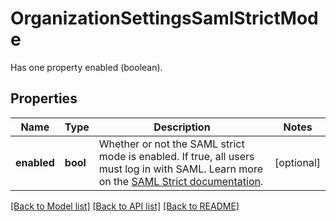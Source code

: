 # OrganizationSettingsSamlStrictMode

Has one property enabled (boolean).

## Properties

| Name        | Type     | Description                                                                                                                                                                                               | Notes      |
| ----------- | -------- | --------------------------------------------------------------------------------------------------------------------------------------------------------------------------------------------------------- | ---------- |
| **enabled** | **bool** | Whether or not the SAML strict mode is enabled. If true, all users must log in with SAML. Learn more on the [SAML Strict documentation](https://docs.datadoghq.com/account_management/saml/#saml-strict). | [optional] |

[[Back to Model list]](README.md#documentation-for-models) [[Back to API list]](README.md#documentation-for-api-endpoints) [[Back to README]](README.md)
